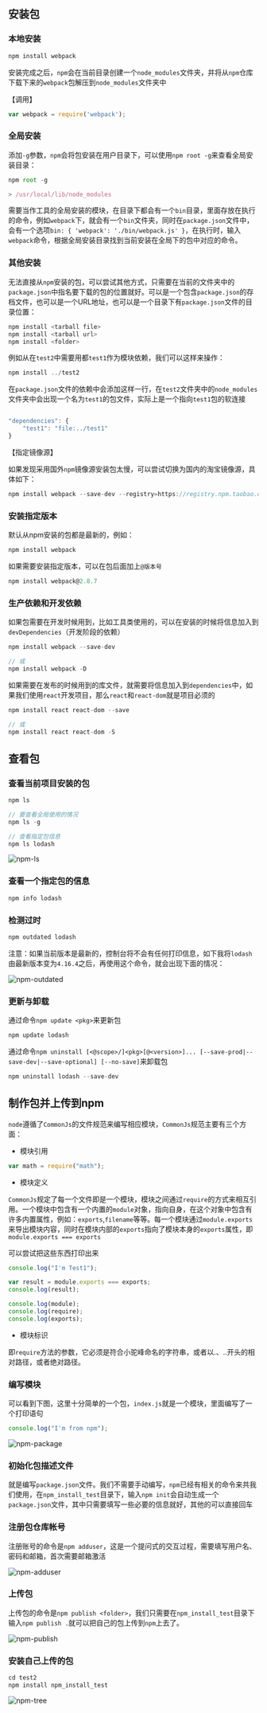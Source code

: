 ## 安装包

### 本地安装

```javascript
npm install webpack
```
安装完成之后，`npm`会在当前目录创建一个`node_modules`文件夹，并将从`npm`仓库下载下来的`webpack`包解压到`node_modules`文件夹中

【调用】

```javascript
var webpack = require('webpack');
```
### 全局安装

添加`-g`参数，`npm`会将包安装在用户目录下，可以使用`npm root -g`来查看全局安装目录：

```javascript
npm root -g

> /usr/local/lib/node_modules
```

需要当作工具的全局安装的模块，在目录下都会有一个`bin`目录，里面存放在执行的命令，例如`webpack`下，就会有一个`bin`文件夹，同时在`package.json`文件中，会有一个选项`bin: { 'webpack': './bin/webpack.js' }`，在执行时，输入`webpack`命令，根据全局安装目录找到当前安装在全局下的包中对应的命令。

### 其他安装

无法直接从`npm`安装的包，可以尝试其他方式，只需要在当前的文件夹中的`package.json`中指名要下载的包的位置就好。可以是一个包含`package.json`的存档文件，也可以是一个URL地址，也可以是一个目录下有`package.json`文件的目录位置：

```javascript
npm install <tarball file>
npm install <tarball url>
npm install <folder>
```

例如从在`test2`中需要用都`test1`作为模块依赖，我们可以这样来操作：

```javascript
npm install ../test2
```

在`package.json`文件的依赖中会添加这样一行，在`test2`文件夹中的`node_modules`文件夹中会出现一个名为`test1`的包文件，实际上是一个指向`test1`包的软连接

```javascript

"dependencies": {
    "test1": "file:../test1"
}
```

【指定镜像源】

如果发现采用国外`npm`镜像源安装包太慢，可以尝试切换为国内的淘宝镜像源，具体如下：

```javascript
npm install webpack --save-dev --registry=https://registry.npm.taobao.org/
```

### 安装指定版本

默认从npm安装的包都是最新的，例如：

```javascript
npm install webpack
```

如果需要安装指定版本，可以在包后面加上`@版本号`

```javascript
npm install webpack@2.8.7
```

### 生产依赖和开发依赖

如果包需要在开发时候用到，比如工具类使用的，可以在安装的时候将信息加入到`devDependencies`（开发阶段的依赖）

```javascript
npm install webpack --save-dev 

// 或
npm install webpack -D
```

如果需要在发布的时候用到的库文件，就需要将信息加入到`dependencies`中，如果我们使用`react`开发项目，那么`react`和`react-dom`就是项目必须的

```javascript
npm install react react-dom --save

// 或
npm install react react-dom -S
```

## 查看包

### 查看当前项目安装的包

```javascript
npm ls

// 要查看全局使用的情况
npm ls -g

// 查看指定包信息
npm ls lodash
```

![npm-ls](./shot/npm-ls.png)

### 查看一个指定包的信息

```javascript
npm info lodash
```

### 检测过时

```javascript
npm outdated lodash
```

注意：如果当前版本是最新的，控制台将不会有任何打印信息，如下我将`lodash`由最新版本变为`4.16.4`之后，再使用这个命令，就会出现下面的情况：

![npm-outdated](./shot/npm-outdated.png)

### 更新与卸载

通过命令`npm update <pkg>`来更新包

```javascript
npm update lodash
```

通过命令`npm uninstall [<@scope>/]<pkg>[@<version>]... [--save-prod|--save-dev|--save-optional] [--no-save]`来卸载包

```javascript
npm uninstall lodash --save-dev
```

## 制作包并上传到npm

`node`遵循了`CommonJs`的文件规范来编写相应模块，`CommonJs`规范主要有三个方面：

- 模块引用

```javascript
var math = require("math");
```


- 模块定义

`CommonJs`规定了每一个文件即是一个模块，模块之间通过`require`的方式来相互引用。一个模块中包含有一个内置的`module`对象，指向自身，在这个对象中包含有许多内置属性，例如：`exports`,`filename`等等。每一个模块通过`module.exports`来导出模块内容，同时在模块内部的`exports`指向了模块本身的`exports`属性，即`module.exports === exports`

可以尝试把这些东西打印出来

```javascript
console.log("I'm Test1");

var result = module.exports === exports;
console.log(result);

console.log(module);
console.log(require);
console.log(exports);

```

- 模块标识

即`require`方法的参数，它必须是符合小驼峰命名的字符串，或者以.、..开头的相对路径，或者绝对路径。

### 编写模块

可以看到下图，这里十分简单的一个包，`index.js`就是一个模块，里面编写了一个打印语句

```javascript
console.log("I'm from npm");
```

![npm-package](./shot/npm-pkg.png)

### 初始化包描述文件

就是编写`package.json`文件。我们不需要手动编写，`npm`已经有相关的命令来共我们使用，在`npm_install_test`目录下，输入`npm init`会自动生成一个`package.json`文件，其中只需要填写一些必要的信息就好，其他的可以直接回车

### 注册包仓库帐号

注册账号的命令是`npm adduser`，这是一个提问式的交互过程，需要填写用户名、密码和邮箱，首次需要邮箱激活

![npm-adduser](./shot/npm-adduser.png)

### 上传包

上传包的命令是`npm publish <folder>`，我们只需要在`npm_install_test`目录下输入`npm publish .`就可以把自己的包上传到`npm`上去了。

![npm-publish](./shot/npm-publish.png)

### 安装自己上传的包

```javascript
cd test2
npm install npm_install_test
```

![npm-tree](./shot/npm-tree.png)








